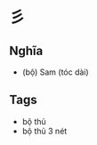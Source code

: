 # 彡

## Nghĩa
* (bộ) Sam (tóc dài)

## Tags
* bộ thủ
* bộ thủ 3 nét

<script>window.HANZI_FIELD='彡';</script>
